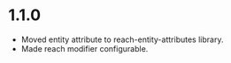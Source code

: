 # 1.1.0

- Moved entity attribute to reach-entity-attributes library.
- Made reach modifier configurable.
